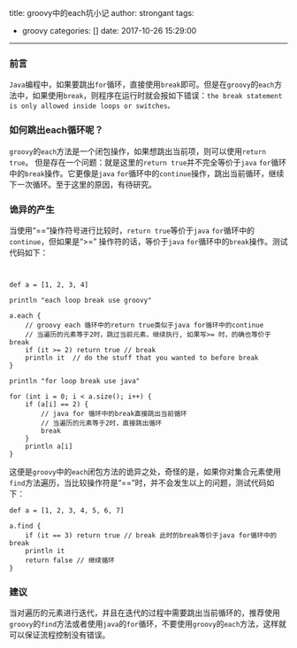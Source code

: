 title: groovy中的each坑小记
author: strongant
tags:
  - groovy
categories: []
date: 2017-10-26 15:29:00
---
### 前言

`Java`编程中，如果要跳出`for`循环，直接使用`break`即可。但是在`groovy`的`each`方法中，如果使用`break`，则程序在运行时就会报如下错误：`the break statement is only allowed inside loops or switches。`

### 如何跳出each循环呢？

  `groovy`的`each`方法是一个闭包操作，如果想跳出当前项，则可以使用`return true`。 但是存在一个问题：就是这里的`return true`并不完全等价于`java` `for`循环中的`break`操作。它更像是`java` `for`循环中的`continue`操作，跳出当前循环，继续下一次循环。至于这里的原因，有待研究。
  
### 诡异的产生

  当使用“==”操作符号进行比较时，`return true`等价于`java` `for`循环中的`continue`，但如果是“>=” 操作符的话，等价于`java` `for`循环中的`break`操作。测试代码如下：
  
```


def a = [1, 2, 3, 4]

println "each loop break use groovy"

a.each {
    // groovy each 循环中的return true类似于java for循环中的continue
    // 当遍历的元素等于2时，跳过当前元素，继续执行, 如果写>= 时，的确也等价于break
    if (it >= 2) return true // break
    println it  // do the stuff that you wanted to before break
}

println "for loop break use java"

for (int i = 0; i < a.size(); i++) {
    if (a[i] == 2) {
        // java for 循环中的break直接跳出当前循环
        // 当遍历的元素等于2时，直接跳出循环
        break
    }
    println a[i]
}
```

这便是`groovy`中的`each`闭包方法的诡异之处，奇怪的是，如果你对集合元素使用`find`方法遍历，当比较操作符是“==”时，并不会发生以上的问题，测试代码如下：
```
def a = [1, 2, 3, 4, 5, 6, 7]

a.find {
    if (it == 3) return true // break 此时的break等价于java for循环中的break
    println it  
    return false // 继续循环
}
```

### 建议

  当对遍历的元素进行迭代，并且在迭代的过程中需要跳出当前循环的，推荐使用`groovy`的`find`方法或者使用`java`的`for`循环，不要使用`groovy`的`each`方法，这样就可以保证流程控制没有错误。